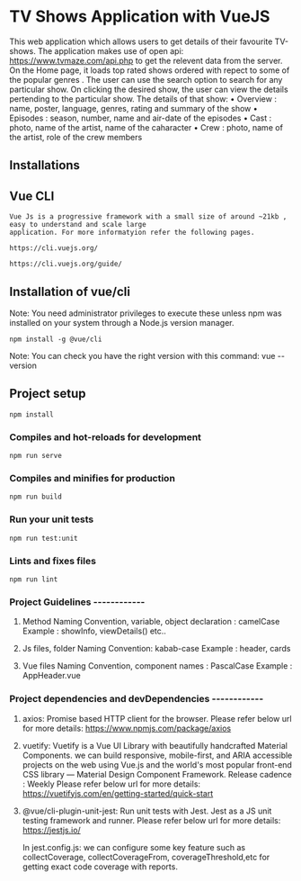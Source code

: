 # TV Shows Application with VueJS
This web application which allows users to get details of their favourite TV-shows. The application makes 
use of open api: https://www.tvmaze.com/api.php to get the relevent data from the server.
On the Home page, it loads top rated shows ordered with repect to some of the popular genres . The user can 
use the search option to search for any particular show. On clicking the desired show, the user can view 
the details pertending to the particular show.
The details of that show:
• Overview : name, poster, language, genres, rating and summary of the show
• Episodes : season, number, name and air-date of the episodes
• Cast : photo, name of the artist, name of the caharacter 
• Crew : photo, name of the artist, role of the crew members 

## Installations
## Vue CLI
```
Vue Js is a progressive framework with a small size of around ~21kb , easy to understand and scale large 
application. For more informatyion refer the following pages.

https://cli.vuejs.org/

https://cli.vuejs.org/guide/

```
## Installation of vue/cli
Note: You need administrator privileges to execute these unless npm was installed on your system through a 
Node.js version manager.

```
npm install -g @vue/cli

```
Note: You can check you have the right version with this command:
vue --version

## Project setup
```
npm install
```

### Compiles and hot-reloads for development
```
npm run serve
```

### Compiles and minifies for production
```
npm run build
```

### Run your unit tests
```
npm run test:unit
```

### Lints and fixes files
```
npm run lint
```

### Project Guidelines ------------

1) Method Naming Convention, 
   variable, object declaration : camelCase
   Example : showInfo, viewDetails() etc..

2) Js files, folder Naming Convention: kabab-case
   Example : header, cards

3) Vue files Naming Convention, component names : PascalCase
   Example : AppHeader.vue 
 

### Project dependencies and devDependencies ------------
1. axios:
   Promise based HTTP client for the browser.
   Please refer below url for more details:
   https://www.npmjs.com/package/axios   

2. vuetify:
   Vuetify is a Vue UI Library with beautifully handcrafted Material Components. we can build responsive, 
   mobile-first, and ARIA accessible projects on the web using Vue.js and the world's most popular 
   front-end CSS library — Material Design Component Framework. Release cadence : Weekly
   Please refer below url for more details:
   https://vuetifyjs.com/en/getting-started/quick-start

3. @vue/cli-plugin-unit-jest:
   Run unit tests with Jest. Jest as a JS unit testing framework and runner.
   Please refer below url for more details:
   https://jestjs.io/

   In jest.config.js: we can configure some key feature such as collectCoverage, collectCoverageFrom, 
   coverageThreshold,etc for getting exact code coverage with reports.
